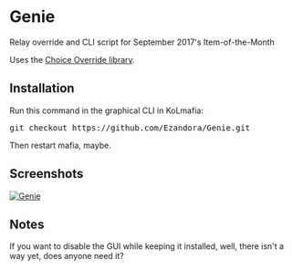 Genie
=====
Relay override and CLI script for September 2017's Item-of-the-Month

Uses the [Choice Override library](https://github.com/Ezandora/Choice-Override).

Installation
----------------
Run this command in the graphical CLI in KoLmafia:
<pre>
git checkout https://github.com/Ezandora/Genie.git
</pre>
Then restart mafia, maybe.

Screenshots
----------------
[![Genie](https://raw.github.com/Ezandora/Genie/master/images/genie2.99999repeating.png)](https://raw.github.com/Ezandora/Genie/master/images/genie2.99999repeating.png)

Notes
----------------
If you want to disable the GUI while keeping it installed, well, there isn't a way yet, does anyone need it?